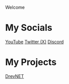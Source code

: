 Welcome

My Socials
======

[YouTube](https://www.youtube.com/@xdrev)
[Twitter (X)](https://www.twitter.com/@drevilyoutube)
[Discord](https://www.dsc.gg/drevcorp)

My Projects
======

[DrevNET](https://drevilyt.github.io/DrevNET/)
